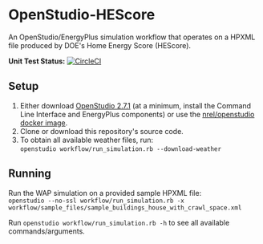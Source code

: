OpenStudio-HEScore
===============

An OpenStudio/EnergyPlus simulation workflow that operates on a HPXML file produced by DOE's Home Energy Score (HEScore).

**Unit Test Status:** [![CircleCI](https://circleci.com/gh/NREL/OpenStudio-WAP.svg?style=svg&circle-token=18b77833ba86b38bb222bb5075d3796a5c9698f1)](https://circleci.com/gh/NREL/OpenStudio-WAP/tree/master)

## Setup

1. Either download [OpenStudio 2.7.1](https://github.com/NREL/OpenStudio/releases/tag/v2.7.1) (at a minimum, install the Command Line Interface and EnergyPlus components) or use the [nrel/openstudio docker image](https://hub.docker.com/r/nrel/openstudio).
2. Clone or download this repository's source code. 
3. To obtain all available weather files, run:  
```openstudio workflow/run_simulation.rb --download-weather``` 

## Running

Run the WAP simulation on a provided sample HPXML file:  
```openstudio --no-ssl workflow/run_simulation.rb -x workflow/sample_files/sample_buildings_house_with_crawl_space.xml```  

Run `openstudio workflow/run_simulation.rb -h` to see all available commands/arguments.
